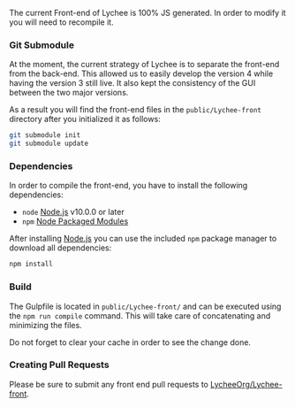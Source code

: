 The current Front-end of Lychee is 100% JS generated. In order to modify it you will need to recompile it.

### Git Submodule

At the moment, the current strategy of Lychee is to separate the front-end from the back-end.
This allowed us to easily develop the version 4 while having the version 3 still live.
It also kept the consistency of the GUI between the two major versions.

As a result you will find the front-end files in the `public/Lychee-front` directory after you initialized it as follows:

```bash
git submodule init
git submodule update
```

### Dependencies

In order to compile the front-end, you have to install the following dependencies:

- `node` [Node.js](http://nodejs.org) v10.0.0 or later
- `npm` [Node Packaged Modules](https://www.npmjs.org)

After installing [Node.js](http://nodejs.org) you can use the included `npm` package manager to download all dependencies:

```bash
npm install
```

### Build

The Gulpfile is located in `public/Lychee-front/` and can be executed using the `npm run compile` command.
This will take care of concatenating and minimizing the files.

Do not forget to clear your cache in order to see the change done.

### Creating Pull Requests

Please be sure to submit any front end pull requests to [LycheeOrg/Lychee-front](https://github.com/LycheeOrg/Lychee-front).